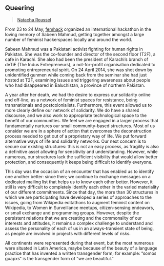 ## Queering

> [Natacha Roussel](../appendix/attributions.html#natacha-roussel)

From 23 to 24 May, [femhack][0] organized an international hackathon in the loving memory of Sabeen Mahmud, getting together amongst a large number of feminist hackerspaces locally and around the world.

Sabeen Mahmud was a Pakistani activist fighting for human rights in Pakistan. She was the co-founder and director of the second floor (T2F), a cafe in Karachi. She also had been the president of Karachi’s branch of deTiE (The Indus Entrepreneurs), a not-for-profit organisation dedicated to promoting entrepreneurial spirit. On 24 April 2014, she was shot down by unidentified gunmen while coming back from the seminar she had just hosted at T2F, examining issues and triggering awareness about people who had disappeared in Baluchistan, a province of northern Pakistan.

A year after her death, we had the desire to express our solidarity online and off-line, as a network of feminist spaces for resistance, being transnationals and postcolonialists. Furthermore, this event allowed us to more clearly define our network of solidarity. We do have a shared discourse, and we also work to appropriate technological space to the benefit of our communities. We feel we are engaged in a larger process that fundamentally nurtures our small community-based structures. Most of us consider we are in a sphere of action that overcomes the deconstruction process needed to get out of a proprietary way of life. We put forward alternative ways of life and solidarity networks. Our next concern is to secure our existing structures: this is not an easy process, as fragility is also a definitive asset allowing for sensitivity and understanding. However, while numerous, our structures lack the sufficient visibility that would allow better protection, and consequently it keeps being difficult to identify everyone.

This day was the occasion of an encounter that has enabled us to identify one another better: since then; we continue to exchange messages on a dedicated mailing list that helps us to know each other better. However, it still is very difficult to completely identify each other in the varied materiality of our different commitments. Since that day, the more than 30 structures in which we are participating have developed a series of approaches to the issues, going from Wikipedia editathons to augment feminist content on Wikipedia, to Women in Surveillance meetups, citizen-sensing endeavors, or small exchange and programming groups. However, despite the persistent relations that we are creating and the commonality of our interests and attitudes, it remains a complex challenge to understand and assess the personality of each of us in an always-transient state of being, as people are involved in projects with different levels of risks.

All continents were represented during that event, but the most numerous were situated in Latin America, maybe because of the beauty of a language practice that has invented a written transgender form; for example: “somos guapxs“ is the transgender form of “we are beautiful.”

[0]: http://femhack.org/
